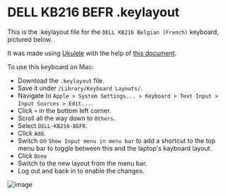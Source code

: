 # DELL KB216 BEFR .keylayout

This is the .keylayout file for the `DELL KB216 Belgian (French)` keyboard, pictured below.

It was made using [Ukulele](https://software.sil.org/ukelele/) with the help of [this document](https://scholarspace.manoa.hawaii.edu/server/api/core/bitstreams/18f3997a-d0c7-4302-87c1-8f687972ac57/content).

To use this keyboard on Mac:
- Download the `.keylayout` file.
- Save it under `/Library/Keyboard Layouts/`.
- Navigate to `Apple > System Settings... > Keyboard > Text Input > Input Sources > Edit...`.
- Click `+` in the bottom left corner.
- Scroll all the way down to `Others`.
- Select `DELL-KB216-BEFR`.
- Click `Add`.
- Switch on `Show Input menu in menu bar` to add a shortcut to the top menu bar to toggle between this and the laptop's kayboard layout.
- Click `Done`
- Switch to the new layout from the menu bar.
- Log out and back in to enable the changes.

![image](https://github.com/user-attachments/assets/fe4137f9-73fb-4068-9343-de3e30cbb221)
